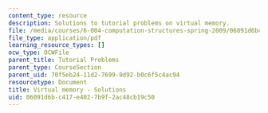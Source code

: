 ```yaml
---
content_type: resource
description: Solutions to tutorial problems on virtual memory.
file: /media/courses/6-004-computation-structures-spring-2009/06091d6bc417e4027b9f2ac48cb19c50_MIT6_004s09_tutor17_sol.pdf
file_type: application/pdf
learning_resource_types: []
ocw_type: OCWFile
parent_title: Tutorial Problems
parent_type: CourseSection
parent_uid: 70f5eb24-11d2-7699-9d92-b0c6f5c4ac94
resourcetype: Document
title: Virtual memory - Solutions
uid: 06091d6b-c417-e402-7b9f-2ac48cb19c50
---
```

